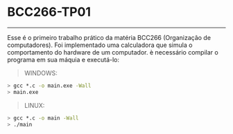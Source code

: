 # BCC266-TP01

---

Esse é o primeiro trabalho prático da matéria BCC266 (Organização de computadores). Foi implementado uma calculadora que simula o comportamento do hardware de um computador. è necessário compilar o programa em sua máquia e executá-lo:

>WINDOWS:
```bash
> gcc *.c -o main.exe -Wall
> main.exe

```

>LINUX:
```bash
> gcc *.c -o main -Wall
> ./main
```
